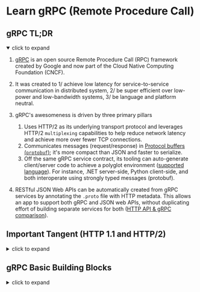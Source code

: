 # Learn gRPC (Remote Procedure Call)

## gRPC TL;DR

<details open>
<summary>click to expand</summary>

1. [gRPC](https://grpc.io/docs/what-is-grpc/introduction/) is an open source Remote Procedure Call (RPC) framework created by Google and now part of the Cloud Native Computing Foundation (CNCF).

1. It was created to 1/ achieve low latency for service-to-service communication in distributed system, 2/ be super efficient over low-power and low-bandwidth systems, 3/ be language and platform neutral.

1. gRPC's awesomeness is driven by three primary pillars
    1. Uses HTTP/2 as its underlying transport protocol and leverages HTTP/2 `multiplexing` capabilities to help reduce network latency and achieve more over fewer TCP connections.
    1. Communicates messages (request/response) in [Protocol buffers (`protobuf`)](https://developers.google.com/protocol-buffers/docs/overview); it's more compact than JSON and faster to serialize.
    1. Off the same gRPC service contract, its tooling can auto-generate client/server code to achieve a polyglot environment ([supported language](https://grpc.io/docs/languages/)). For instance, .NET server-side, Python client-side, and both interoperate using strongly typed messages (protobuf).

1. RESTful JSON Web APIs can be automatically created from gRPC services by annotating the `.proto` file with HTTP metadata. This allows an app to support both gRPC and JSON web APIs, without duplicating effort of building separate services for both ([HTTP API & gRPC comparison](https://docs.microsoft.com/en-us/aspnet/core/grpc/comparison?view=aspnetcore-6.0)).

</details>

## Important Tangent (HTTP 1.1 and HTTP/2)

<details>
<summary>click to expand</summary>

To fully understand what makes gRPC so performant, its vey helpful (not required) to understand the challenges of HTTP 1.1. and resolutions provided by HTTP/2.

### **HTTP 1.1** (refresher of the familiar)

<details>
<summary>click to expand</summary>

1. Over a single TCP connection, HTTP 1.1 supports a single request/response model between client (e.g. browser) and server.

1. This HTTP 1.x limitation commonly runs into Head-of-Line problem: over single TCP, new request has to wait for the previous request to complete before the client can make a new request.

1. Browsers can re-use single persistent TCP connection to fetch multiple website resources, BUT one-by-one. Example, download main.js (request/response), then main.css, and so on.

1. And to fetch multiple resources in parallel - help improve performance - browsers must open and use multiple TCP connections (usually up to 6 connections per hostname).

    ![http1.1](./diagrams/http1.1.png)

</details>

### **HTTP/2**

<details>
<summary>click to expand</summary>

1. HTTP/2 introduced a new binary framing layer to 1/ help resolve head-of-line blocking problem found in HTTP 1.x and 2/ reduce latency over single TCP connection.

1. HTTP/2 reduce latency by multiplexing requests over the single TCP connection, 2/ minimize protocol overhead via efficient compression of HTTP header fields, 3/ support for request prioritization, and more.

    > Multiplexing: clients can make multiple requests to a server without having to wait for the previous ones to complete, the responses can arrive in any order.

1. HTTP/2 breaks down the HTTP protocol communication into an exchange of binary-encoded frames, which are then mapped to messages that belong to a particular stream, and all of which are multiplexed over a single TCP connection.
    1. This is the foundation that enables all other features and performance optimizations provided by the HTTP/2 protocol.

1. Diagram below shows anatomy of the HTTP/2 new binary-encoded frames: `Stream`, `Message`, and `Frame`.
    1. Stream - A bidirectional flow of bytes within an established connection, which may carry one or more messages.
    1. Message - A complete sequence of frames that map to a logical request or response message.
    1. Frame - The smallest unit of communication in HTTP/2, each containing a frame header, which at a minimum identifies the stream to which the frame belongs.

    ![http2](./diagrams/http2.png)

</details>

</details>

## gRPC Basic Building Blocks

<details>
<summary>click to expand</summary>

### **gRPC in a diagram**
<details>
<summary>click to expand</summary>
    
Diagram below summarizes gRPC basics (source .NET)

![gRPC-basics](./diagrams/gRPC-basics.png)

</details>
    
### **gRPC Protocol Buffers (`protobuf`)**

<details>
<summary>click to expand</summary>

1. [`protobuf`](https://developers.google.com/protocol-buffers/docs/overview) is Google's open-source mechanism to serialize structured, record-like, typed data in a language-neutral, platform-neutral, extensible manner.

1. gRPC uses `protobuf` for both 1/ Interface Definition Language (IDL) and 2/ as its underlying message interchange format.
    1. Note, gRPC can be used with other data formats such as JSON.

1. compared to JSON, `protobuf` is 1/ more compact (relatively smaller payloads), and 2/ faster to serialize.

    >  protobuf pyaload is unreadable for humans but tooling exist to assist with this.

</details>

### **gRPC Services**

<details>
<summary>click to expand</summary>

1. Like with many RPC systems, gRPC is takes a contract-first approach to service development (i.e APIs). - specifying methods with parameters and return types that you want to serialize - which a client application can call as if it were a local object.
1. You define your service's contract in a language neutral syntax, saved in a plain text file with the extension, `".proto"`. Example below.

    ```c#
    /* Description: In a language neutral syntax below, we have defined desired structure of our service:
        * Service named "Greeter".
        * With single method named "SayHello", which can be called remotely.
        * "SayHello" method will communicate messages in strongly typed format, HelloRequest and HelloReply. 
    */
    
    syntax = "proto3";
    
    // The greeting service definition.
    service Greeter {
        // Method: Sends a greeting
        rpc SayHello (HelloRequest) returns (HelloReply);
    }
    
    // The request message containing the user's name.
    message HelloRequest {
        string name = 1;
    }
    
    // The response message containing the greetings.
    message HelloReply {
        string message = 1;
    }
    ```

1. Against this `.proto` file - service contract in it - you use Protocol Buffer compiler (`protoc`) to auto-generate code in your desired [gPRC supported language](https://grpc.io/docs/languages/) (e.g. .NET, Python, Java etc.).
1. Protocol Buffer compiler can also generate 1/ gRPC client and server code, 2/ the regular `protobuf` code like 1/ methods defined by the service’s contract, 2/ retrieving data from files and streams, 3/ serialize data back to a file or stream, and 4/ other useful functions.
1. Off the same `.proto` file, you can auto-generate multi-language client/server setup. For instance, server-code in .NET, client-code in Python, and communicate in `protobuf`.

1. Diagram below summarizes the flow from this defining in `protobuf` to useable auto-generated code.

    ![protocol-buffers-concepts](./diagrams/protocol-buffers-concepts.png)

</details>

### **gRPC Client/Server Communication**

<details>
<summary>click to expand</summary>

1. On server side, the server implements your service's contract and runs a gRPC server to handle client calls.
1. On client side, the client has a stub (referred to as just a client in some languages) that provides the same methods - via shared service contract - as the server.
1. Unlike HTTP APIs, gRPC services cannot be called directly from the browser (as of June 2022).
1. Approaches like gRPC-web, Transcoding (maps HTTP/JSON to gRPC methods), and gRPC-gateway make this use case possible.
    1. Reference [Modernization with gRPC](./3.modernization-with-grpc.md) section for more details.

</details>
